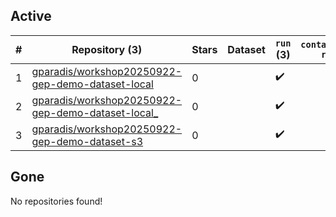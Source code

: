 ## Active
| # | Repository (3) | Stars | Dataset | `run` (3) | `containers-run` | Last Modified |
| --- | --- | --- | --- | --- | --- | --- |
| 1 | [gparadis/workshop20250922-gep-demo-dataset-local](https://github.com/gparadis/workshop20250922-gep-demo-dataset-local) | 0 |  | :heavy_check_mark: |  | 2025-09-21 22:30:37+00:00 |
| 2 | [gparadis/workshop20250922-gep-demo-dataset-local_](https://github.com/gparadis/workshop20250922-gep-demo-dataset-local_) | 0 |  | :heavy_check_mark: |  | 2025-09-21 07:56:13+00:00 |
| 3 | [gparadis/workshop20250922-gep-demo-dataset-s3](https://github.com/gparadis/workshop20250922-gep-demo-dataset-s3) | 0 |  | :heavy_check_mark: |  | 2025-09-22 00:22:56+00:00 |

## Gone
No repositories found!
